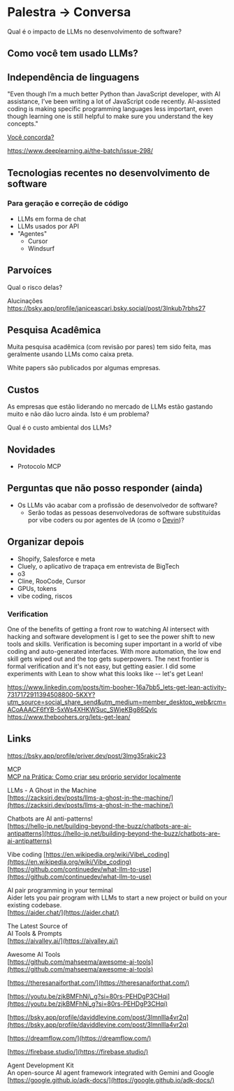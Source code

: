 # Palestra -> Conversa

Qual é o impacto de LLMs no desenvolvimento de software?

## Como você tem usado LLMs?


## Independência de linguagens

"Even though I’m a much better Python than JavaScript developer, with AI assistance, I’ve been writing a lot of JavaScript code recently. AI-assisted coding is making specific programming languages less important, even though learning one is still helpful to make sure you understand the key concepts."

[Você concorda?](https://bsky.app/profile/adolfont.github.io/post/3lnpttbzcec23)

<https://www.deeplearning.ai/the-batch/issue-298/>


## Tecnologias recentes no desenvolvimento de software

### Para geração e correção de código

- LLMs em forma de chat
- LLMs usados por API
- "Agentes"
  - Cursor
  - Windsurf 


## Parvoíces

Qual o risco delas?

Alucinações <https://bsky.app/profile/janiceascari.bsky.social/post/3lnkub7rbhs27>


## Pesquisa Acadêmica

Muita pesquisa acadêmica (com revisão por pares) tem sido feita, mas geralmente usando LLMs como caixa preta.

White papers são publicados por algumas empresas.

## Custos

As empresas que estão liderando no mercado de LLMs estão gastando muito e não dão lucro ainda. Isto é um problema?

Qual é o custo ambiental dos LLMs?

## Novidades

- Protocolo MCP


## Perguntas que não posso responder (ainda)

- Os LLMs vão acabar com a profissão de desenvolvedor de software?
  - Serão todas as pessoas desenvolvedoras de software substituídas por vibe coders ou por agentes de IA (como o [Devin](https://devin.ai/))? 


## Organizar depois

* Shopify, Salesforce e meta
* Cluely, o aplicativo de trapaça em entrevista de BigTech
* o3
* Cline, RooCode, Cursor
* GPUs, tokens
* vibe coding, riscos

### Verification

One of the benefits of getting a front row to watching AI intersect with hacking and software development is I get to see the power shift to new tools and skills. Verification is becoming super important in a world of vibe coding and auto-generated interfaces. With more automation, the low end skill gets wiped out and the top gets superpowers. The next frontier is formal verification and it's not easy, but getting easier. I did some experiments with Lean to show what this looks like -- let's get Lean!

<https://www.linkedin.com/posts/tim-booher-16a7bb5_lets-get-lean-activity-7317172911394508800-5KXY?utm_source=social_share_send&utm_medium=member_desktop_web&rcm=ACoAAACF6fYB-5xWs4XHKWSuc_SWjeKBg86Qylc>
<https://www.theboohers.org/lets-get-lean/>


## Links

<https://bsky.app/profile/priver.dev/post/3lmg35rakjc23>

MCP  
[MCP na Prática: Como criar seu próprio servidor localmente](https://elisaterumi.substack.com/p/mcp-na-pratica-como-criar-seu-proprio?utm_source=post-email-title&publication_id=3065378&post_id=160945085&utm_campaign=email-post-title&isFreemail=true&r=94fit&triedRedirect=true&utm_medium=email)

LLMs \- A Ghost in the Machine  
[https://zacksiri.dev/posts/llms-a-ghost-in-the-machine/](https://zacksiri.dev/posts/llms-a-ghost-in-the-machine/) 

Chatbots are AI anti-patterns\!  
[https://hello-jp.net/building-beyond-the-buzz/chatbots-are-ai-antipatterns](https://hello-jp.net/building-beyond-the-buzz/chatbots-are-ai-antipatterns) 

Vibe coding [https://en.wikipedia.org/wiki/Vibe\_coding](https://en.wikipedia.org/wiki/Vibe_coding)  
[https://github.com/continuedev/what-llm-to-use](https://github.com/continuedev/what-llm-to-use) 

AI pair programming in your terminal  
Aider lets you pair program with LLMs to start a new project or build on your existing codebase.  
[https://aider.chat/](https://aider.chat/)

The Latest Source of  
AI Tools & Prompts  
[https://aivalley.ai/](https://aivalley.ai/)

Awesome AI Tools  
[https://github.com/mahseema/awesome-ai-tools](https://github.com/mahseema/awesome-ai-tools)

[https://theresanaiforthat.com/](https://theresanaiforthat.com/) 

[https://youtu.be/zjkBMFhNj\_g?si=80rs-PEHDgP3CHqi](https://youtu.be/zjkBMFhNj_g?si=80rs-PEHDgP3CHqi) 

[https://bsky.app/profile/daviddlevine.com/post/3lmnllla4vr2q](https://bsky.app/profile/daviddlevine.com/post/3lmnllla4vr2q)

 [https://dreamflow.com/](https://dreamflow.com/) 

 [https://firebase.studio/](https://firebase.studio/)

Agent Development Kit  
An open-source AI agent framework integrated with Gemini and Google  
[https://google.github.io/adk-docs/](https://google.github.io/adk-docs/)   



